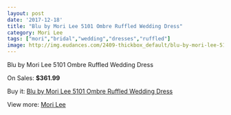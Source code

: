 ```yaml
---
layout: post
date: '2017-12-18'
title: "Blu by Mori Lee 5101 Ombre Ruffled Wedding Dress"
category: Mori Lee
tags: ["mori","bridal","wedding","dresses","ruffled"]
image: http://img.eudances.com/2409-thickbox_default/blu-by-mori-lee-5101-ombre-ruffled-wedding-dress.jpg
---
```

Blu by Mori Lee 5101 Ombre Ruffled Wedding Dress

On Sales: **$361.99**
<a href="https://www.eudances.com/en/mori-lee/803-blu-by-mori-lee-5101-ombre-ruffled-wedding-dress.html"><amp-img layout="responsive" width="600" height="600" src="//img.eudances.com/2409-thickbox_default/blu-by-mori-lee-5101-ombre-ruffled-wedding-dress.jpg" alt="Blu by Mori Lee 5101 Ombre Ruffled Wedding Dress 0" /></a>
<a href="https://www.eudances.com/en/mori-lee/803-blu-by-mori-lee-5101-ombre-ruffled-wedding-dress.html"><amp-img layout="responsive" width="600" height="600" src="//img.eudances.com/2411-thickbox_default/blu-by-mori-lee-5101-ombre-ruffled-wedding-dress.jpg" alt="Blu by Mori Lee 5101 Ombre Ruffled Wedding Dress 1" /></a>
<a href="https://www.eudances.com/en/mori-lee/803-blu-by-mori-lee-5101-ombre-ruffled-wedding-dress.html"><amp-img layout="responsive" width="600" height="600" src="//img.eudances.com/2410-thickbox_default/blu-by-mori-lee-5101-ombre-ruffled-wedding-dress.jpg" alt="Blu by Mori Lee 5101 Ombre Ruffled Wedding Dress 2" /></a>

Buy it: [Blu by Mori Lee 5101 Ombre Ruffled Wedding Dress](https://www.eudances.com/en/mori-lee/803-blu-by-mori-lee-5101-ombre-ruffled-wedding-dress.html "Blu by Mori Lee 5101 Ombre Ruffled Wedding Dress")

View more: [Mori Lee](https://www.eudances.com/en/9-mori-lee "Mori Lee")